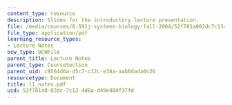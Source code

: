```yaml
---
content_type: resource
description: Slides for the introductory lecture presentation.
file: /media/courses/8-591j-systems-biology-fall-2004/52f781a002dc7c134d8ad49e404f37fd_l1_notes.pdf
file_type: application/pdf
learning_resource_types:
- Lecture Notes
ocw_type: OCWFile
parent_title: Lecture Notes
parent_type: CourseSection
parent_uid: c9564d6a-d5c7-c12c-e38a-aab6dada0c26
resourcetype: Document
title: l1_notes.pdf
uid: 52f781a0-02dc-7c13-4d8a-d49e404f37fd
---
```

